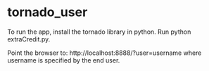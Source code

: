# tornado_user

To run the app, install the tornado library in python. Run python extraCredit.py. 

Point the browser to: http://localhost:8888/?user=username
where username is specified by the end user.
